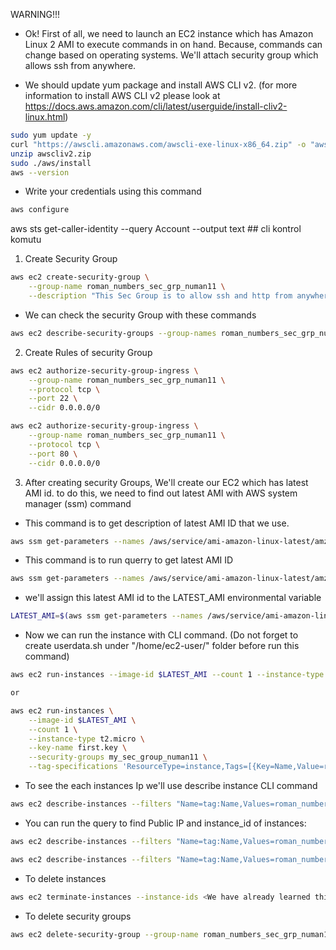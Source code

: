 WARNING!!!

- Ok! First of all, we need to launch an EC2 instance which has Amazon Linux 2 AMI to execute commands in on hand. Because, commands can change based on operating systems. We'll attach security group which allows ssh from anywhere.

- We should update yum package and install AWS CLI v2. (for more information to install AWS CLI v2 please look at https://docs.aws.amazon.com/cli/latest/userguide/install-cliv2-linux.html)
```bash
sudo yum update -y
curl "https://awscli.amazonaws.com/awscli-exe-linux-x86_64.zip" -o "awscliv2.zip"
unzip awscliv2.zip
sudo ./aws/install
aws --version
```

- Write your credentials using this command
```bash
aws configure
```
aws sts get-caller-identity --query Account --output text   ## cli kontrol komutu
1. Create Security Group

```bash
aws ec2 create-security-group \
    --group-name roman_numbers_sec_grp_numan11 \
    --description "This Sec Group is to allow ssh and http from anywhere"
```

- We can check the security Group with these commands
```bash
aws ec2 describe-security-groups --group-names roman_numbers_sec_grp_numan11
```

2. Create Rules of security Group

```bash
aws ec2 authorize-security-group-ingress \
    --group-name roman_numbers_sec_grp_numan11 \
    --protocol tcp \
    --port 22 \
    --cidr 0.0.0.0/0

aws ec2 authorize-security-group-ingress \
    --group-name roman_numbers_sec_grp_numan11 \
    --protocol tcp \
    --port 80 \
    --cidr 0.0.0.0/0
```

3. After creating security Groups, We'll create our EC2 which has latest AMI id. to do this, we need to find out latest AMI with AWS system manager (ssm) command

- This command is to get description of latest AMI ID that we use.
```bash
aws ssm get-parameters --names /aws/service/ami-amazon-linux-latest/amzn2-ami-hvm-x86_64-gp2 --region us-east-1
```

- This command is to run querry to get latest AMI ID
```bash
aws ssm get-parameters --names /aws/service/ami-amazon-linux-latest/amzn2-ami-hvm-x86_64-gp2 --query 'Parameters[0].[Value]' --output text
```

- we'll assign this latest AMI id to the LATEST_AMI environmental variable

```bash
LATEST_AMI=$(aws ssm get-parameters --names /aws/service/ami-amazon-linux-latest/amzn2-ami-hvm-x86_64-gp2 --query 'Parameters[0].[Value]' --output text)
```

- Now we can run the instance with CLI command. (Do not forget to create userdata.sh under "/home/ec2-user/" folder before run this command)

```bash
aws ec2 run-instances --image-id $LATEST_AMI --count 1 --instance-type t2.micro --key-name first.key  --security-groups roman_numbers_sec_grp_numan11 --tag-specifications 'ResourceType=instance,Tags=[{Key=Name,Value=roman_numbers}]' --user-data file:///home/ec2-user/userdata.sh

or

aws ec2 run-instances \
    --image-id $LATEST_AMI \
    --count 1 \
    --instance-type t2.micro \
    --key-name first.key \
    --security-groups my_sec_group_numan11 \
    --tag-specifications 'ResourceType=instance,Tags=[{Key=Name,Value=roman_numbers}]'
```

- To see the each instances Ip we'll use describe instance CLI command
```bash
aws ec2 describe-instances --filters "Name=tag:Name,Values=roman_numbers"
```

- You can run the query to find Public IP and instance_id of instances:
```bash
aws ec2 describe-instances --filters "Name=tag:Name,Values=roman_numbers" --query 'Reservations[].Instances[].PublicIpAddress[]'

aws ec2 describe-instances --filters "Name=tag:Name,Values=roman_numbers" --query 'Reservations[].Instances[].InstanceId[]'
```

- To delete instances
```bash 
aws ec2 terminate-instances --instance-ids <We have already learned this id with query on above>
```
- To delete security groups
```bash
aws ec2 delete-security-group --group-name roman_numbers_sec_grp_numan11
```
